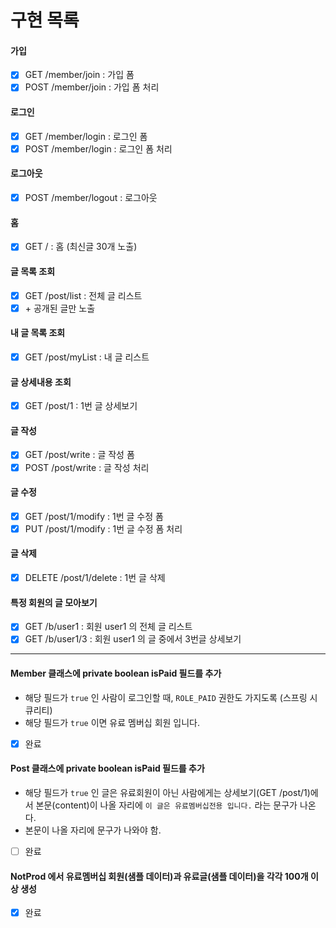 # 구현 목록
#### 가입
- [x] GET /member/join : 가입 폼
- [x] POST /member/join : 가입 폼 처리

#### 로그인
- [x] GET /member/login : 로그인 폼
- [x] POST /member/login : 로그인 폼 처리

#### 로그아웃
- [x] POST /member/logout : 로그아웃

#### 홈
- [x] GET / : 홈
  (최신글 30개 노출)

#### 글 목록 조회
- [x] GET /post/list : 전체 글 리스트
- [x] \+ 공개된 글만 노출

#### 내 글 목록 조회
- [x] GET /post/myList : 내 글 리스트

#### 글 상세내용 조회
- [x] GET /post/1 : 1번 글 상세보기

#### 글 작성
- [x] GET /post/write : 글 작성 폼
- [x] POST /post/write : 글 작성 처리

#### 글 수정
- [x] GET /post/1/modify : 1번 글 수정 폼
- [x] PUT /post/1/modify : 1번 글 수정 폼 처리

#### 글 삭제
- [x] DELETE /post/1/delete : 1번 글 삭제

#### 특정 회원의 글 모아보기
- [x] GET /b/user1 : 회원 user1 의 전체 글 리스트
- [x] GET /b/user1/3 : 회원 user1 의 글 중에서 3번글 상세보기

---

#### Member 클래스에 private boolean isPaid 필드를 추가
- 해당 필드가 `true` 인 사람이 로그인할 때, `ROLE_PAID` 권한도 가지도록 (스프링 시큐리티)
- 해당 필드가 `true` 이면 유료 멤버십 회원 입니다.
- [x] 완료

#### Post 클래스에 private boolean isPaid 필드를 추가
- 해당 필드가 `true` 인 글은 유료회원이 아닌 사람에게는 상세보기(GET /post/1)에서 본문(content)이 나올 자리에 `이 글은 유료멤버십전용 입니다.` 라는 문구가 나온다.
- 본문이 나올 자리에 문구가 나와야 함.
- [ ] 완료

#### NotProd 에서 유료멤버십 회원(샘플 데이터)과 유료글(샘플 데이터)을 각각 100개 이상 생성
- [x] 완료